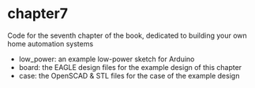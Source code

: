 chapter7
==================

Code for the seventh chapter of the book, dedicated to building your own home automation systems
- low_power: an example low-power sketch for Arduino
- board: the EAGLE design files for the example design of this chapter
- case: the OpenSCAD & STL files for the case of the example design